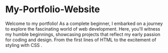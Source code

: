 # My-Portfolio-Website
 Welcome to my portfolio! As a complete beginner, I embarked on a journey to explore the fascinating world of web development. Here, you'll witness my humble beginnings, showcasing projects that reflect my early passion for coding and design. From the first lines of HTML to the excitement of styling with CSS .

